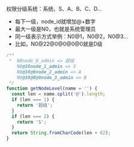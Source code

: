 权限分级系统：系统、S、A、B、C、D...

- 每下一级，node_id就增加@+数字
- 最大一级是N0，也就是系统管理员
- 同一级表示方式举例：N0@1，N0@2，N0@3...
- 比如，N0@22@0@0@0@0就是D级


```ts
/**
 *  N0node_0_admin => 超级
    N0@38node_1_admin => S
    N0@38@0node_2_admin => A
    N0@38@0@0node_3_admin => B 
 */
function getNodeLevel(name = '') {
  const len = name.split('@').length;
  if (len === 1) {
    return '超级';
  }
  if (len === 2) {
    return 'S';
  }
  return String.fromCharCode(len + 62);
}
```